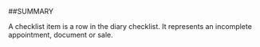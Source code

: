 

##SUMMARY

A checklist item is a row in the diary checklist. It represents an incomplete appointment, document or sale.



